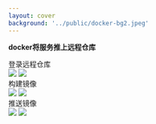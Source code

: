 ```yaml
---
layout: cover
background: '../public/docker-bg2.jpeg'
---
```


**docker将服务推上远程仓库**

<div class='flex h-400 gap-20'>
  <div>
    <timeline size='large'>
      <timeline-item   type="success" title='登录远程仓库' content='' ></timeline-item>
      <timeline-item type="info"  title='构建镜像' content='' ></timeline-item>
      <timeline-item type="error"  title='push镜像' content='' ></timeline-item>
    </timeline>
  </div>


    
  <div>
    <div v-click-hide>
      <div v-click class='position-absolute text-sm top-25'>
        <space class="font-bold  text-yellow mb-2">登录远程仓库</space>
        <div class="mt-2">
          <Image class="w-100 rounded" src="../public/docker命令实战/docker-login02.png" />
          <Image class="w-100 rounded" src="../public/docker命令实战/docker-login01.png" />
        </div>
    </div>
    </div>
    <div v-click-hide>
      <div v-click  class='position-absolute text-sm top-25'>
        <space class="font-bold  text-yellow mb-2">构建镜像</space>
        <div class="mt-2">
          <Image class="w-100 rounded" src="../public/docker命令实战/docker-login03.png" />
          <Image class="w-100 rounded" src="../public/docker命令实战/docker-login04.png" />
        </div>
      </div>
    </div>
    <div v-click-hide>
      <div v-click  class='position-absolute text-sm top-25'>
        <space class="font-bold  text-yellow mb-2">推送镜像</space>
        <div class="mt-2">
          <Image class="w-100 rounded" src="../public/docker命令实战/docker-login05.png" />
          <Image class="w-100 rounded" src="../public/docker命令实战/docker-login06.png" />
        </div>
      </div>
    </div>
  </div>


</div>
